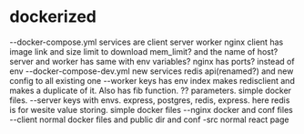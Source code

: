 # dockerized
--docker-compose.yml
services are client server worker nginx
client has image link and size limit to download mem_limit? and the name of host?
server and worker has same with env variables?
nginx has ports? instead of env
--docker-compose-dev.yml
new services redis api(renamed?) and new config to all existing one
--worker
keys has env
index makes redisclient and makes a duplicate of it. Also has fib function. ?? parameters. simple docker files.
--server
keys with envs. express, postgres, redis, express. here redis is for wesite value storing. simple docker files
--nginx
docker and conf files
--client
normal docker files and public dir and conf
-src
normal react page